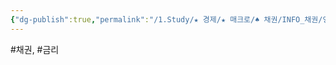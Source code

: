 ```yaml
---
{"dg-publish":true,"permalink":"/1.Study/★ 경제/★ 매크로/♠ 채권/INFO_채권/영국국채금리/","created":"2024-11-20T21:02:27.400+09:00","updated":"2025-06-03T20:07:19.940+09:00"}
---
```


#채권, #금리 
